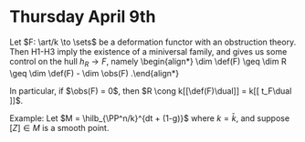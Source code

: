 # Thursday April 9th

Let $F: \art/k \to \sets$ be a deformation functor with an obstruction theory.
Then H1-H3 imply the existence of a miniversal family, and gives us some control on the hull $h_R \to F$, namely
\begin{align*}
\dim \def(F) \geq \dim R \geq \dim \def(F) - \dim \obs(F)
.\end{align*}

In particular, if $\obs(F) = 0$, then $R \cong k[[\def(F)\dual]] = k[[ t_F\dual ]]$.

Example:
Let $M = \hilb_{\PP^n/k}^{dt + (1-g)}$ where $k=\bar k$, and suppose $[Z] \in M$ is a smooth point.
